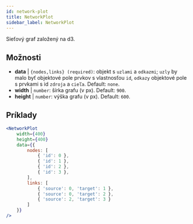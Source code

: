 ```yaml
---
id: network-plot
title: NetworkPlot
sidebar_label: NetworkPlot
---
```


Sieťový graf založený na d3.

## Možnosti

* __data__ | `{nodes,links} (required)`: objekt s `uzlami` a `odkazmi`; `uzly` by malo byť objektové pole prvkov s vlastnosťou `id`, `odkazy` objektové pole s prvkami s id `zdroja` a `cieľa`. Default: `none`.
* __width__ | `number`: šírka grafu (v px). Default: `900`.
* __height__ | `number`: výška grafu (v px). Default: `600`.


## Príklady

```jsx live
<NetworkPlot
    width={400}
    height={400}
    data={{
        nodes: [
            { 'id': 0 },
            { 'id': 1 },
            { 'id': 2 },
            { 'id': 3 },
        ],
        links: [
            { 'source': 0, 'target': 1 },
            { 'source': 0, 'target': 2 },
            { 'source': 2, 'target': 3 }
        ]
    }}
/>
``` 

